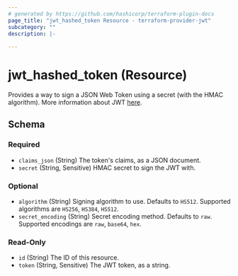 ```yaml
---
# generated by https://github.com/hashicorp/terraform-plugin-docs
page_title: "jwt_hashed_token Resource - terraform-provider-jwt"
subcategory: ""
description: |-
  
---
```


# jwt_hashed_token (Resource)

Provides a way to sign a JSON Web Token using a secret (with the HMAC algorithm). More information about JWT [here](https://jwt.io/introduction/).

<!-- schema generated by tfplugindocs -->
## Schema

### Required

- `claims_json` (String) The token's claims, as a JSON document.
- `secret` (String, Sensitive) HMAC secret to sign the JWT with.

### Optional

- `algorithm` (String) Signing algorithm to use. Defaults to `HS512`. Supported algorithms are `HS256`, `HS384`, `HS512`.
- `secret_encoding` (String) Secret encoding method. Defaults to `raw`. Supported encodings are `raw`, `base64`, `hex`.

### Read-Only

- `id` (String) The ID of this resource.
- `token` (String, Sensitive) The JWT token, as a string.
